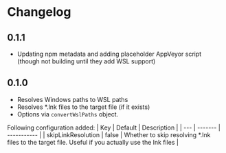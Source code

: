 # Changelog

## 0.1.1

- Updating npm metadata and adding placeholder AppVeyor script (though not building until they add WSL support)

## 0.1.0

- Resolves Windows paths to WSL paths
- Resolves *.lnk files to the target file (if it exists)
- Options via `convertWslPaths` object.

Following configuration added:
| Key | Default | Description |
| --- | ------- | ----------- |
| skipLinkResolution | false | Whether to skip resolving *.lnk files to the target file. Useful if you actually use the lnk files |